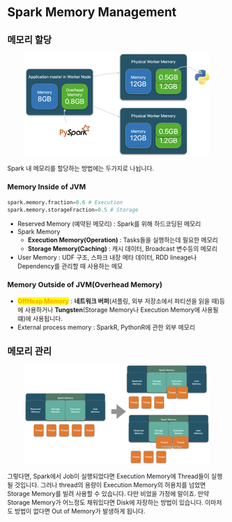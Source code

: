 # Spark Memory Management

## 메모리 할당

<figure><img src="../../.gitbook/assets/image (14).png" alt=""><figcaption></figcaption></figure>

Spark 내 메모리를 할당하는 방법에는 두가지로 나뉩니다.

### Memory Inside of JVM

```python
spark.memory.fraction=0.6 # Execution
spark.memory.storageFraction=0.5 # Storage
```

* Reserved Memory (예약된 메모리) : Spark를 위해 하드코딩된 메모리
* Spark Memory
  * **Execution Memory(Operation)** : Tasks들을 실행하는데 필요한 메모리
  * **Storage Memory(Caching)** : 캐시 데이터, Broadcast 변수등의 메모리
* User Memory : UDF 구조, 스파크 내장 메타 데이터, RDD lineage나 Dependency를 관리할 때 사용하는 메모

### Memory Outside of JVM(Overhead Memory)

* <mark style="color:orange;">**OffHeap Memory**</mark> : **네트워크 버퍼**(셔플링, 외부 저장소에서 파티션을 읽을 때)등에 사용하거나 **Tungsten**(Storage Memory나 Execution Memory에 사용될 떄)에 사용됩니다.
* External process memory : SparkR, PythonR에 관한 외부 메모리

## 메모리 관리

<figure><img src="../../.gitbook/assets/image (5).png" alt=""><figcaption></figcaption></figure>

그렇다면, Spark에서 Job이 실행되었다면 Execution Memory에 Thread들이 실행될 것입니다. 그러나 thread의 용량이 Execution Memory의 허용치를 넘었면 Storage Memory를 빌려 사용할 수 있습니다. 다만 비었을 가정에 말이죠. 만약 Storage Memory가 어느정도 채워있다면 Disk에 자장하는 방법이 있습니다. 이마저도 방법이 없다면 Out of Memory가 발생하게 됩니다.
